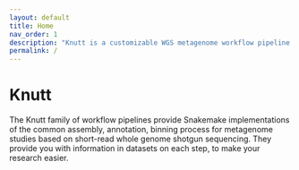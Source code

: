 ```yaml
---
layout: default
title: Home
nav_order: 1
description: "Knutt is a customizable WGS metagenome workflow pipeline for microbiologists. Focus on your research, not your Perl scripts."
permalink: /
---
```


# Knutt

The Knutt family of workflow pipelines provide Snakemake implementations of the common assembly, annotation, binning process for metagenome studies based on short-read whole genome shotgun sequencing. They provide you with information in datasets on each step, to make your research easier.  